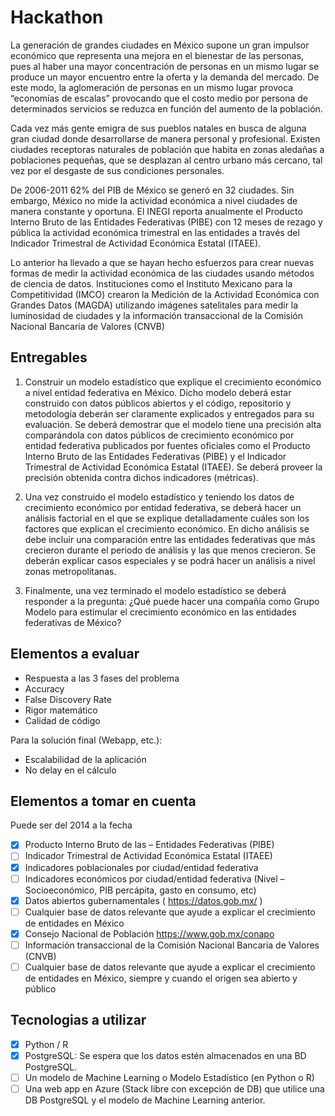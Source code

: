 # Hackathon
La generación de grandes ciudades en México supone un gran impulsor económico que representa una mejora en el bienestar de las personas, pues al haber una mayor concentración de personas en un mismo lugar se produce un mayor encuentro entre la oferta y la demanda del mercado. De este modo, la aglomeración de personas en un mismo lugar provoca “economías de escalas” provocando que el costo medio por persona de determinados servicios se reduzca en función del aumento de la población.
 
Cada vez más gente emigra de sus pueblos natales en busca de alguna gran ciudad donde desarrollarse de manera personal y profesional. Existen ciudades receptoras naturales de población que habita en zonas aledañas a poblaciones pequeñas, que se desplazan al centro urbano más cercano, tal vez por el desgaste de sus condiciones personales.

De 2006-2011 62% del PIB de México se generó en 32 ciudades. Sin embargo, México no mide la actividad económica a nivel ciudades de manera constante y oportuna. El INEGI reporta anualmente el Producto Interno Bruto de las Entidades Federativas (PIBE) con 12 meses de rezago y pública la actividad económica trimestral en las entidades a través del Indicador Trimestral de Actividad Económica Estatal (ITAEE).

Lo anterior ha llevado a que se hayan hecho esfuerzos para crear nuevas formas de medir la actividad económica de las ciudades usando métodos de ciencia de datos. Instituciones como el Instituto Mexicano para la Competitividad (IMCO) crearon la Medición de la Actividad Económica con Grandes Datos (MAGDA) utilizando imágenes satelitales para medir la luminosidad de ciudades y la información transaccional de la Comisión Nacional Bancaria de Valores (CNVB)

## Entregables
1. Construir un modelo estadístico que explique el crecimiento económico a nivel entidad federativa en México. Dicho modelo deberá estar construido con datos públicos abiertos y el código, repositorio y metodología deberán ser claramente explicados y entregados para su evaluación. Se deberá demostrar que el modelo tiene una precisión alta comparándola con datos públicos de crecimiento económico por entidad federativa publicados por fuentes oficiales como el Producto Interno Bruto de las Entidades Federativas (PIBE) y el Indicador Trimestral de Actividad Económica Estatal (ITAEE). Se deberá proveer la precisión obtenida contra dichos indicadores (métricas).

2. Una vez construido el modelo estadístico y teniendo los datos de crecimiento económico por entidad federativa, se deberá hacer un análisis factorial en el que se explique detalladamente cuáles son los factores que explican el crecimiento económico. En dicho análisis se debe incluir una comparación entre las entidades federativas que más crecieron durante el periodo de análisis y las que menos crecieron. Se deberán explicar casos especiales y se podrá hacer un análisis a nivel zonas metropolitanas.

3. Finalmente, una vez terminado el modelo estadístico se deberá responder a la pregunta: ¿Qué puede hacer una compañía como Grupo Modelo para estimular el crecimiento económico en las entidades federativas de México?

## Elementos a evaluar
* Respuesta a las 3 fases del problema
* Accuracy
* False Discovery Rate
* Rigor matemático
* Calidad de código

Para la solución final (Webapp, etc.):

* Escalabilidad de la aplicación
* No delay en el cálculo

## Elementos a tomar en cuenta
Puede ser del 2014 a la fecha

- [x] Producto Interno Bruto de las – Entidades Federativas (PIBE)
- [ ] Indicador Trimestral de Actividad Económica Estatal (ITAEE)
- [x] Indicadores poblacionales por ciudad/entidad federativa
- [ ] Indicadores económicos por ciudad/entidad federativa (Nivel – Socioeconómico, PIB percápita, gasto en consumo, etc)
- [x] Datos abiertos gubernamentales ( https://datos.gob.mx/ )
- [ ] Cualquier base de datos relevante que ayude a explicar el crecimiento de entidades en México
- [x] Consejo Nacional de Población  https://www.gob.mx/conapo
- [ ] Información transaccional de la Comisión Nacional Bancaria de Valores (CNVB)
- [ ] Cualquier base de datos relevante que ayude a explicar el crecimiento de entidades en México, siempre y cuando el origen sea abierto y público

## Tecnologias a utilizar
- [x] Python / R
- [x] PostgreSQL: Se espera que los datos estén almacenados en una BD PostgreSQL.
- [ ] Un modelo de Machine Learning o Modelo Estadístico (en Python o R)
- [ ] Una web app en Azure (Stack libre con excepción de DB) que utilice una DB PostgreSQL y el modelo de Machine Learning anterior.
